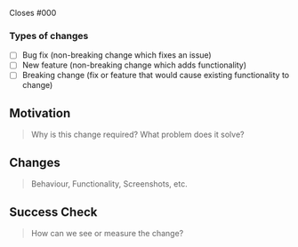 Closes #000

### Types of changes

<!--- What types of changes does your code introduce? Put an `x` in all the boxes that apply: -->

- [ ] Bug fix (non-breaking change which fixes an issue)
- [ ] New feature (non-breaking change which adds functionality)
- [ ] Breaking change (fix or feature that would cause existing functionality to change)

## Motivation

> Why is this change required? What problem does it solve?

## Changes

> Behaviour, Functionality, Screenshots, etc.

## Success Check

> How can we see or measure the change?
